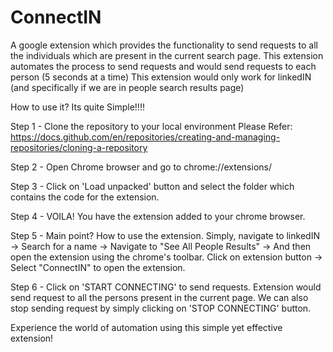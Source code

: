 # ConnectIN
A google extension which provides the functionality to send requests to all the individuals which are present in the current search page.
This extension automates the process to send requests and would send requests to each person (5 seconds at a time)
This extension would only work for linkedIN (and specifically if we are in people search results page)

How to use it?
Its quite Simple!!!! 

Step 1 - Clone the repository to your local environment 
         Please Refer: https://docs.github.com/en/repositories/creating-and-managing-repositories/cloning-a-repository
         
Step 2 - Open Chrome browser and go to chrome://extensions/

Step 3 - Click on 'Load unpacked' button and select the folder which contains the code for the extension.

Step 4 - VOILA! You have the extension added to your chrome browser.

Step 5 - Main point? How to use the extension. 
         Simply, navigate to linkedIN -> Search for a name -> Navigate to "See All People Results" -> And then open the extension using the chrome's toolbar.
         Click on extension button -> Select "ConnectIN" to open the extension.
         
Step 6 - Click on 'START CONNECTING' to send requests. Extension would send request to all the persons present in the current page.
         We can also stop sending request by simply clicking on 'STOP CONNECTING' button.
       
Experience the world of automation using this simple yet effective extension! 
